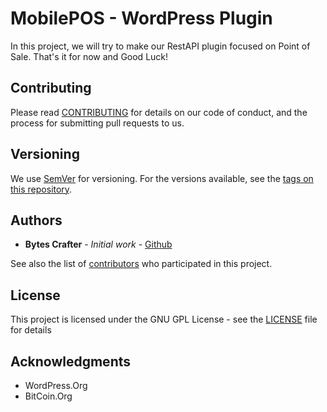 # MobilePOS - WordPress Plugin

In this project, we will try to make our RestAPI plugin focused on Point of Sale. That's it for now and Good Luck!

## Contributing

Please read [CONTRIBUTING](CONTRIBUTING) for details on our code of conduct, and the process for submitting pull requests to us.

## Versioning

We use [SemVer](http://semver.org/) for versioning. For the versions available, see the [tags on this repository](https://github.com/BytesCrafter/SocioPress-WP-Plugin/tags). 

## Authors

* **Bytes Crafter** - *Initial work* - [Github](https://github.com/BytesCrafter/SocioPress-WP-Plugin.git)

See also the list of [contributors](https://github.com/BytesCrafter/SocioPress-WP-Plugin/graphs/contributors) who participated in this project.

## License

This project is licensed under the GNU GPL License - see the [LICENSE](LICENSE) file for details

## Acknowledgments

* WordPress.Org
* BitCoin.Org